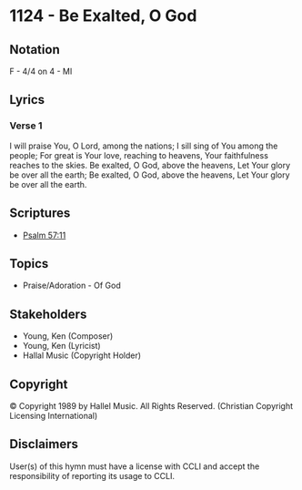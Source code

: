 # 1124 - Be Exalted, O God

## Notation

F - 4/4 on 4 - MI

## Lyrics

### Verse 1

I will praise You, O Lord, among the nations; I sill sing of You among the people; For great is Your love, reaching to heavens, Your faithfulness reaches to the skies. Be exalted, O God, above the heavens, Let Your glory be over all the earth; Be exalted, O God, above the heavens, Let Your glory be over all the earth.


## Scriptures

- [Psalm 57:11](https://www.biblegateway.com/passage/?search=Psalm%2057%3A11)

## Topics

- Praise/Adoration - Of God

## Stakeholders

- Young, Ken (Composer)
- Young, Ken (Lyricist)
- Hallal Music (Copyright Holder)

## Copyright

© Copyright 1989 by Hallel Music. All Rights Reserved.
(Christian Copyright Licensing International)

## Disclaimers

User(s) of this hymn must have a license with CCLI and accept the responsibility of reporting its usage to CCLI.

